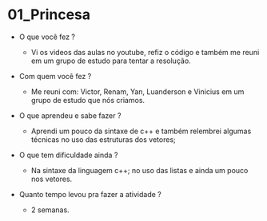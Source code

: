 # 01_Princesa

* O que você fez ? 
	* Vi os videos das aulas no youtube, refiz o código e também me reuni em um grupo de estudo para tentar a resolução.

* Com quem você fez ?
	* Me reuni com: Victor, Renam, Yan, Luanderson e Vinicius em um grupo de estudo que nós criamos. 
* O que aprendeu e sabe fazer ?
	* Aprendi um pouco da sintaxe de c++ e também relembrei algumas técnicas no uso das estruturas dos vetores;

* O que tem dificuldade ainda ?
	* Na sintaxe da linguagem c++; no uso das listas e ainda um pouco nos vetores.

* Quanto tempo levou pra fazer a atividade ?
	* 2 semanas.

